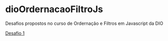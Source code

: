 # dioOrdernacaoFiltroJs

Desafios propostos no curso de Ordernação e Filtros em Javascript da DIO

[Desafio 1](1-Ordenacao.js)
